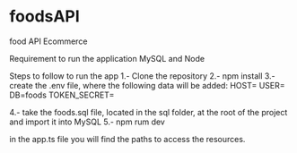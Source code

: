 # foodsAPI
food API Ecommerce

Requirement to run the application
MySQL and Node

Steps to follow to run the app
1.- Clone the repository
2.- npm install
3.- create the .env file, where the following data will be added:
    HOST=
    USER=
    DB=foods
    TOKEN_SECRET=

4.- take the foods.sql file, located in the sql folder, at the root of the project and import it into MySQL
5.- npm rum dev

in the app.ts file you will find the paths to access the resources.
